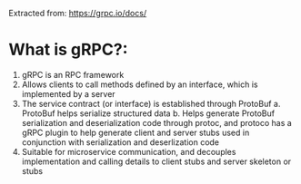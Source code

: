 Extracted from: https://grpc.io/docs/

# What is gRPC?:
1. gRPC is an RPC framework
2. Allows clients to call methods defined by an interface, which is implemented by a server
3. The service contract (or interface) is established through ProtoBuf
    a. ProtoBuf helps serialize structured data
    b. Helps generate ProtoBuf serialization and deserialization code through protoc, and protoco has a gRPC plugin to help generate client and server stubs used in conjunction with serialization and deserlization code
4. Suitable for microservice communication, and decouples implementation and calling details to client stubs and server skeleton or stubs
